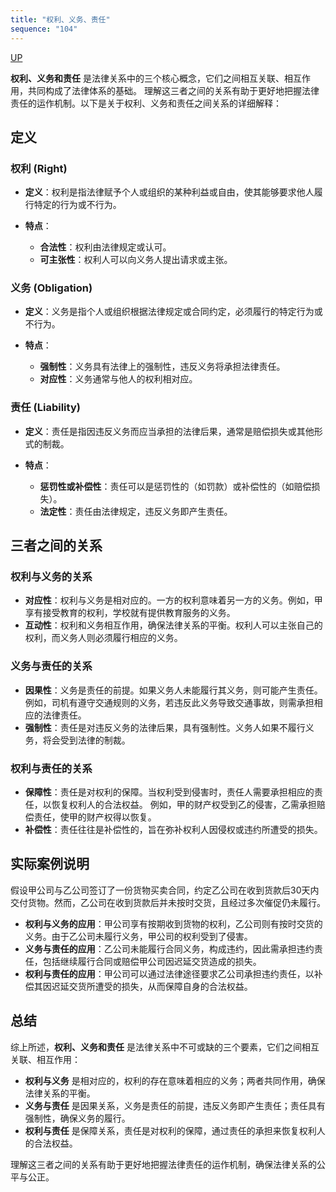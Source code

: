 ```yaml
---
title: "权利、义务、责任"
sequence: "104"
---
```


[UP](/law/civil-law-index.html)

**权利、义务和责任** 是法律关系中的三个核心概念，它们之间相互关联、相互作用，共同构成了法律体系的基础。
理解这三者之间的关系有助于更好地把握法律责任的运作机制。以下是关于权利、义务和责任之间关系的详细解释：

## **定义**

### **权利 (Right)**

- **定义**：权利是指法律赋予个人或组织的某种利益或自由，使其能够要求他人履行特定的行为或不行为。

- **特点**：
    - **合法性**：权利由法律规定或认可。
    - **可主张性**：权利人可以向义务人提出请求或主张。

### **义务 (Obligation)**

- **定义**：义务是指个人或组织根据法律规定或合同约定，必须履行的特定行为或不行为。

- **特点**：
    - **强制性**：义务具有法律上的强制性，违反义务将承担法律责任。
    - **对应性**：义务通常与他人的权利相对应。

### **责任 (Liability)**

- **定义**：责任是指因违反义务而应当承担的法律后果，通常是赔偿损失或其他形式的制裁。

- **特点**：
    - **惩罚性或补偿性**：责任可以是惩罚性的（如罚款）或补偿性的（如赔偿损失）。
    - **法定性**：责任由法律规定，违反义务即产生责任。

## **三者之间的关系**

### **权利与义务的关系**

- **对应性**：权利与义务是相对应的。一方的权利意味着另一方的义务。例如，甲享有接受教育的权利，学校就有提供教育服务的义务。
- **互动性**：权利和义务相互作用，确保法律关系的平衡。权利人可以主张自己的权利，而义务人则必须履行相应的义务。

### **义务与责任的关系**

- **因果性**：义务是责任的前提。如果义务人未能履行其义务，则可能产生责任。
  例如，司机有遵守交通规则的义务，若违反此义务导致交通事故，则需承担相应的法律责任。
- **强制性**：责任是对违反义务的法律后果，具有强制性。义务人如果不履行义务，将会受到法律的制裁。

### **权利与责任的关系**

- **保障性**：责任是对权利的保障。当权利受到侵害时，责任人需要承担相应的责任，以恢复权利人的合法权益。
  例如，甲的财产权受到乙的侵害，乙需承担赔偿责任，使甲的财产权得以恢复。
- **补偿性**：责任往往是补偿性的，旨在弥补权利人因侵权或违约所遭受的损失。

## **实际案例说明**

假设甲公司与乙公司签订了一份货物买卖合同，约定乙公司在收到货款后30天内交付货物。然而，乙公司在收到货款后并未按时交货，且经过多次催促仍未履行。

- **权利与义务的应用**：甲公司享有按期收到货物的权利，乙公司则有按时交货的义务。由于乙公司未履行义务，甲公司的权利受到了侵害。
- **义务与责任的应用**：乙公司未能履行合同义务，构成违约，因此需承担违约责任，包括继续履行合同或赔偿甲公司因迟延交货造成的损失。
- **权利与责任的应用**：甲公司可以通过法律途径要求乙公司承担违约责任，以补偿其因迟延交货所遭受的损失，从而保障自身的合法权益。

## **总结**

综上所述，**权利、义务和责任** 是法律关系中不可或缺的三个要素，它们之间相互关联、相互作用：

- **权利与义务** 是相对应的，权利的存在意味着相应的义务；两者共同作用，确保法律关系的平衡。
- **义务与责任** 是因果关系，义务是责任的前提，违反义务即产生责任；责任具有强制性，确保义务的履行。
- **权利与责任** 是保障关系，责任是对权利的保障，通过责任的承担来恢复权利人的合法权益。

理解这三者之间的关系有助于更好地把握法律责任的运作机制，确保法律关系的公平与公正。

